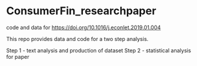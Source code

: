 # ConsumerFin_researchpaper
code and data for https://doi.org/10.1016/j.econlet.2019.01.004

This repo provides data and code for a two step analysis. 

Step 1 - text analysis and production of dataset
Step 2 - statistical analysis for paper
